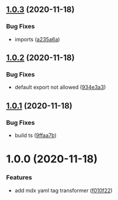 ## [1.0.3](https://github.com/kpfromer/mdx-yaml-full/compare/v1.0.2...v1.0.3) (2020-11-18)


### Bug Fixes

* imports ([a235a6a](https://github.com/kpfromer/mdx-yaml-full/commit/a235a6a596b0fc0e75d49dc77da72117b4285870))

## [1.0.2](https://github.com/kpfromer/mdx-yaml-full/compare/v1.0.1...v1.0.2) (2020-11-18)


### Bug Fixes

* default export not allowed ([934e3a3](https://github.com/kpfromer/mdx-yaml-full/commit/934e3a31c9e489d1c6bee5ba9d8ac602e895da19))

## [1.0.1](https://github.com/kpfromer/mdx-yaml-full/compare/v1.0.0...v1.0.1) (2020-11-18)


### Bug Fixes

* build ts ([9ffaa7b](https://github.com/kpfromer/mdx-yaml-full/commit/9ffaa7b51b61cc2a228c470a6cd3df8bad5772e4))

# 1.0.0 (2020-11-18)


### Features

* add mdx yaml tag transformer ([f010f22](https://github.com/kpfromer/mdx-yaml-full/commit/f010f229b60094239bbc36be2efb0967320a539b))
